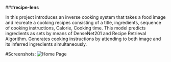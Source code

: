 ###**recipe-lens**

In this project introduces an inverse cooking system that takes a food image and recreate a cooking recipes consisting of a title, ingredients, sequence of cooking instructions, Calorie, Cooking time. This model predicts ingredients as sets by means of DenseNet201 and Recipe Retrieval Algorithm. Generates cooking instructions by attending to both image and its inferred ingredients simultaneously.

#Screenshots:
![Home Page](C:\Users\DELL\Downloads\Project_Inverse-Cooking-main\Screenshots\home.jpg)
